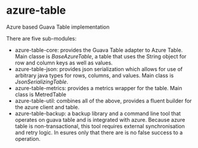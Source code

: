 azure-table
===========

Azure based Guava Table implementation

There are five sub-modules:
- azure-table-core: provides the Guava Table adapter to Azure Table. Main classe is *BaseAzureTable*, a table that uses the String object for row and column keys as well as values.
- azure-table-json: provides json serialization which allows for use of arbitrary java types for rows, columns, and values. Main class is *JsonSerializingTable*.
- azure-table-metrics: provides a metrics wrapper for the table. Main class is MetredTable
- azure-table-util: combines all of the above, provides a fluent builder for the azure client and table.
- azure-table-backup: a backup library and a command line tool that operates on guava table and is integrated with azure. Because azure table is non-transactional, this tool requires external synchronisation and retry logic. In esures only that there are is no false success to a operation.
